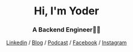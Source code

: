 <h1 align="center">Hi, I'm Yoder</h1>
<h3 align="center">A Backend Engineer👨‍💻</h3>
<div align="center">
  <a href="https://www.linkedin.com/in/wuyoder/">Linkedin</a>
  <span> / </span>
  <a href="https://yodering.net">Blog</a>
  <span> / </span>
  <a href="https://podcasts.apple.com/tw/podcast/minorparty/id1711581041">Podcast</a>
  <span> / </span>
  <a href="https://www.facebook.com/Wuyoder/">Facebook</a>
  <span> / </span>
  <a href="https://www.instagram.com/namnuswu/">Instagram</a>
</div>
  <!-- <img src="https://github-readme-stats.vercel.app/api/top-langs?username=wuyoder&layout=compact"/> -->
